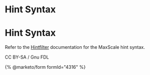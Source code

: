 
# Hint Syntax

# Hint Syntax


Refer to the [Hintfilter](../maxscale-23-filters/mariadb-maxscale-23-hintfilter.md) documentation for the
MaxScale hint syntax.


CC BY-SA / Gnu FDL


{% @marketo/form formId="4316" %}
